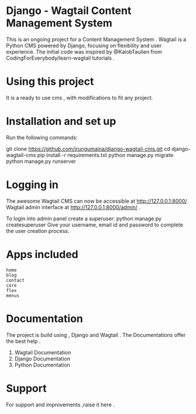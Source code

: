 # Django - Wagtail Content Management System

This is an ongoing project for a Content Management System .
Wagtail is a Python CMS powered by Django, focusing on flexibility and user experience.
The initial code was inspired by @KalobTaulien from CodingForEverybody/learn-wagtail tutorials .

# Using this project

It is a ready to use cms , with modifications to fit any project.

# Installation and set up

Run the following commands:

git clone https://github.com/irungumaina/django-wagtail-cms.git
cd django-wagtail-cms
pip install -r requirements.txt
python manage.py migrate
python manage.py runserver

# Logging in

The awesome Wagtail CMS can now be accessible at http://127.0.0.1:8000/
Wagtail admin interface at http://127.0.0.1:8000/admin/ .

To login into admin panel create a superuser:
python manage.py createsuperuser
Give your username, email id and password to complete the user creation process.

# Apps included

    home
    blog
    contact
    core
    flex
    menus

# Documentation

The project is build using , Django and Wagtail . The Documentations offer the best help .

1.  Wagtail Documentation
2.  Django Documentation
3.  Python Documentation

# Support

For support and improvements ,raise it here .
